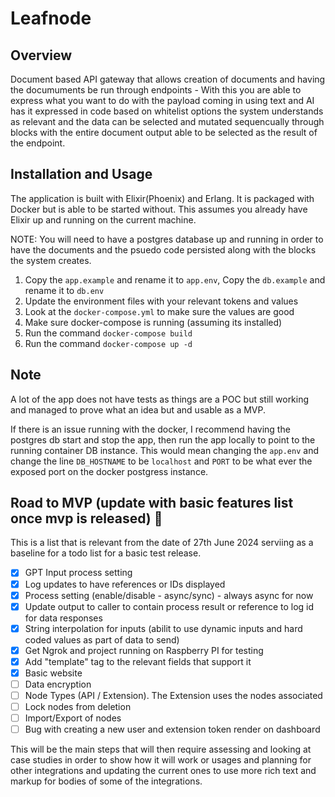 # Leafnode

## Overview
Document based API gateway that allows creation of documents and having the documuments be run through endpoints - With this you are able to express what you want to do with the payload coming in using text and AI has it expressed in code based on whitelist options the system understands as relevant and the data can be selected and mutated sequencually through blocks with the entire document output able to be selected as the result of the endpoint.

## Installation and Usage
The application is built with Elixir(Phoenix) and Erlang. It is packaged with Docker but is able to be started without. This assumes you already have Elixir up and running on the current machine.

NOTE: You will need to have a postgres database up and running in order to have the documents and the psuedo code persisted along with the blocks the system creates. 

1. Copy the `app.example` and rename it to `app.env`, Copy the `db.example` and rename it to `db.env` 
2. Update the environment files with your relevant tokens and values
3. Look at the `docker-compose.yml` to make sure the values are good
4. Make sure docker-compose is running (assuming its installed)
5. Run the command `docker-compose build`
5. Run the command `docker-compose up -d`

## Note
A lot of the app does not have tests as things are a POC but still working and managed to prove what an idea but and usable as a MVP.

If there is an issue running with the docker, I recommend having the postgres db start and stop the app, then run the app locally to point to the running container DB instance. This would mean changing the `app.env` and change the line `DB_HOSTNAME` to be `localhost` and `PORT` to be what ever the exposed port on the docker postgress instance.

## Road to MVP (update with basic features list once mvp is released) 🎉

This is a list that is relevant from the date of 27th June 2024 serviing as a baseline for a todo list for a basic test release.

- [x] GPT Input process setting
- [x] Log updates to have references or IDs displayed
- [x] Process setting (enable/disable - async/sync) - always async for now
- [x] Update output to caller to contain process result or reference to log id for data responses
- [x] String interpolation for inputs (abilit to use dynamic inputs and hard coded values as part of data to send)
- [x] Get Ngrok and project running on Raspberry PI for testing
- [x] Add "template" tag to the relevant fields that support it
- [x] Basic website
- [ ] Data encryption
- [ ] Node Types (API / Extension). The Extension uses the nodes associated
- [ ] Lock nodes from deletion
- [ ] Import/Export of nodes
- [ ] Bug with creating a new user and extension token render on dashboard

This will be the main steps that will then require assessing and looking at case studies in order to show how it will work or usages and planning for other integrations and updating the current ones to use more rich text and markup for bodies of some of the integrations.